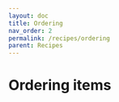 ```yaml
---
layout: doc
title: Ordering
nav_order: 2
permalink: /recipes/ordering
parent: Recipes
---
```


# Ordering items
